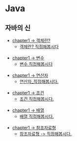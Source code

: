 # Java

## 자바의 신

 - [chapter1 -> 객체란?](https://github.com/oxix97/Java/blob/master/자바의신/Volume1/Object/src/객체란%3F%3F.md)
   - [객체란? 직접해봅시다](https://github.com/oxix97/Java/blob/master/자바의신/Volume1/Object/src/Profile.java) <br><br>
 - [chapter1 -> 변수](https://github.com/oxix97/Java/blob/master/자바의신/Volume1/variable/src/변수.md)
    - [변수 직접해봅시다](https://github.com/oxix97/Java/blob/master/자바의신/Volume1/Object/src/Profile.java) <br><br>
 - [chapter1 -> 연산자](https://github.com/oxix97/Java/blob/master/자바의신/Volume1/Operator/src/연산자.md)
    - [연산자_직접해봅시다.](https://github.com/oxix97/Java/blob/master/자바의신/Volume1/Operator/src/SalaryCalculator.java) <br><br>
 - [chapter1 -> 조건](https://github.com/oxix97/Java/blob/master/자바의신/Volume1/Condition/src/조건.md)
    - [조건 직접해봅시다.](https://github.com/oxix97/Java/blob/master/자바의신/Volume1/Condition/src/InterestManager.java) <br><br>
 - [chapter1 -> 배열](https://github.com/oxix97/Java/blob/master/자바의신/Volume1/Array/src/배열.md)
    - [배열 직접해봅시다.](https://github.com/oxix97/Java/blob/master/자바의신/Volume1/Array/src/ManageHeight.java) <br><br>
 - [chapter1 -> 참조자료형](https://github.com/oxix97/Java/blob/master/자바의신/Volume1/)
    - [참조자료형 -> 직접해봅시다.](https://github.com/oxix97/Java/blob/master/자바의신/Volume1/)